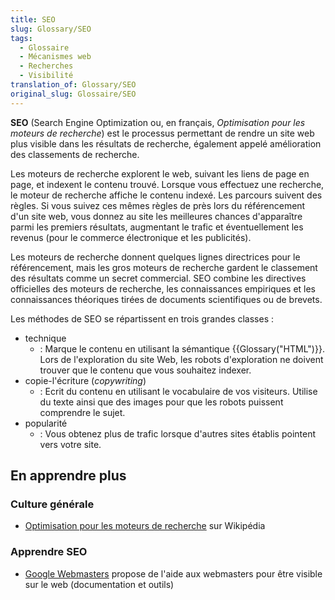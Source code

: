 ```yaml
---
title: SEO
slug: Glossary/SEO
tags:
  - Glossaire
  - Mécanismes web
  - Recherches
  - Visibilité
translation_of: Glossary/SEO
original_slug: Glossaire/SEO
---
```

**SEO** (Search Engine Optimization ou, en français, _Optimisation pour les moteurs de recherche_) est le processus permettant de rendre un site web plus visible dans les résultats de recherche, également appelé amélioration des classements de recherche.

Les moteurs de recherche explorent le web, suivant les liens de page en page, et indexent le contenu trouvé. Lorsque vous effectuez une recherche, le moteur de recherche affiche le contenu indexé. Les parcours suivent des règles. Si vous suivez ces mêmes règles de près lors du référencement d'un site web, vous donnez au site les meilleures chances d'apparaître parmi les premiers résultats, augmentant le trafic et éventuellement les revenus (pour le commerce électronique et les publicités).

Les moteurs de recherche donnent quelques lignes directrices pour le référencement, mais les gros moteurs de recherche gardent le classement des résultats comme un secret commercial. SEO combine les directives officielles des moteurs de recherche, les connaissances empiriques et les connaissances théoriques tirées de documents scientifiques ou de brevets.

Les méthodes de SEO se répartissent en trois grandes classes :

- technique
  - : Marque le contenu en utilisant la sémantique {{Glossary("HTML")}}. Lors de l'exploration du site Web, les robots d'exploration ne doivent trouver que le contenu que vous souhaitez indexer.
- copie-l'écriture (_copywriting_)
  - : Ecrit du contenu en utilisant le vocabulaire de vos visiteurs. Utilise du texte ainsi que des images pour que les robots puissent comprendre le sujet.
- popularité
  - : Vous obtenez plus de trafic lorsque d'autres sites établis pointent vers votre site.

## En apprendre plus

### Culture générale

- [Optimisation pour les moteurs de recherche](https://fr.wikipedia.org/wiki/Optimisation_pour_les_moteurs_de_recherche) sur Wikipédia

### Apprendre SEO

- [Google Webmasters](https://www.google.com/webmasters/) propose de l'aide aux webmasters pour être visible sur le web (documentation et outils)
